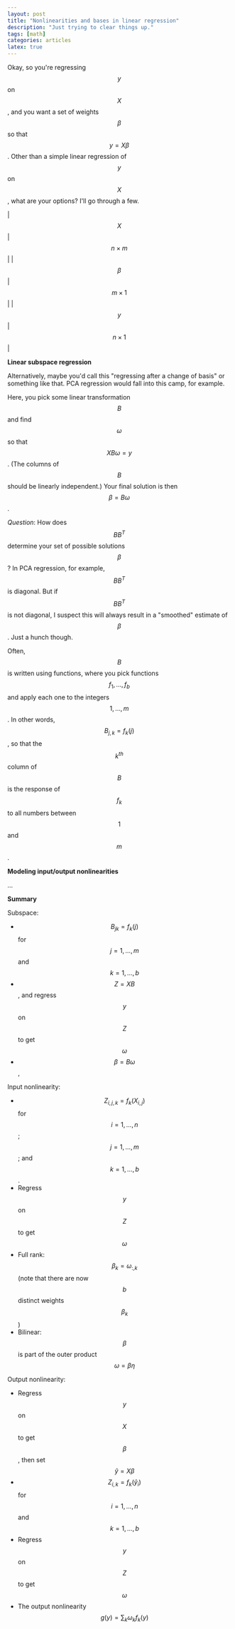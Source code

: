 ```yaml
---
layout: post
title: "Nonlinearities and bases in linear regression"
description: "Just trying to clear things up."
tags: [math]
categories: articles
latex: true
---
```


Okay, so you're regressing $$y$$ on $$X$$, and you want a set of weights $$\beta$$ so that $$y = X\beta$$. Other than a simple linear regression of $$y$$ on $$X$$, what are your options? I'll go through a few.

| $$X$$ | $$n \times m$$ |
| $$\beta$$ | $$m \times 1$$ |
| $$y$$ | $$n \times 1$$ |

__Linear subspace regression__

Alternatively, maybe you'd call this "regressing after a change of basis" or something like that. PCA regression would fall into this camp, for example.

Here, you pick some linear transformation $$B$$ and find $$\omega$$ so that $$XB\omega = y$$. (The columns of $$B$$ should be linearly independent.) Your final solution is then $$\beta = B\omega$$.

_Question_: How does $$BB^T$$ determine your set of possible solutions $$\beta$$? In PCA regression, for example, $$BB^T$$ is diagonal. But if $$BB^T$$ is not diagonal, I suspect this will always result in a "smoothed" estimate of $$\beta$$. Just a hunch though.

Often, $$B$$ is written using functions, where you pick functions $$f_1, ..., f_b$$ and apply each one to the integers $$1, ..., m$$. In other words, $$B_{j,k} = f_k(j)$$, so that the $$k^{th}$$ column of $$B$$ is the response of $$f_k$$ to all numbers between $$1$$ and $$m$$.

__Modeling input/output nonlinearities__

...

__Summary__

Subspace:

* $$B_{jk} = f_k(j)$$ for $$j = 1, ..., m$$ and $$k = 1, ..., b$$
* $$Z = XB$$, and regress $$y$$ on $$Z$$ to get $$\omega$$
* $$\beta = B\omega$$,

Input nonlinearity:

* $$Z_{i,j,k} = f_k(X_{i,j})$$ for $$i = 1, ..., n$$; $$j = 1, ..., m$$; and $$k = 1, ..., b$$.
* Regress $$y$$ on $$Z$$ to get $$\omega$$
* Full rank: $$\beta_k = \omega_{:,k}$$ (note that there are now $$b$$ distinct weights $$\beta_k$$)
* Bilinear: $$\beta$$ is part of the outer product $$\omega = \beta \eta$$

Output nonlinearity:

* Regress $$y$$ on $$X$$ to get $$\beta$$, then set $$\hat{y} = X\beta$$
* $$Z_{i,k} = f_k(\hat{y}_{i})$$ for $$i = 1, ..., n$$ and $$k = 1, ..., b$$
* Regress $$y$$ on $$Z$$ to get $$\omega$$
* The output nonlinearity $$g(y) = \sum_k \omega_k f_k(y)$$


